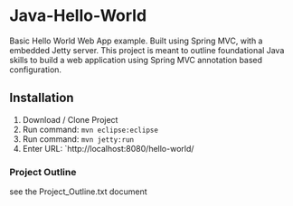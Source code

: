 # Java-Hello-World
Basic Hello World Web App example.  Built using Spring MVC, with a embedded Jetty server.  This project is meant to outline foundational Java skills to build a web application using Spring MVC annotation based configuration.

## Installation 
1. Download / Clone Project
2. Run command: `mvn eclipse:eclipse`
3. Run command: `mvn jetty:run`
4. Enter URL: `http://localhost:8080/hello-world/

### Project Outline
see the Project_Outline.txt document


